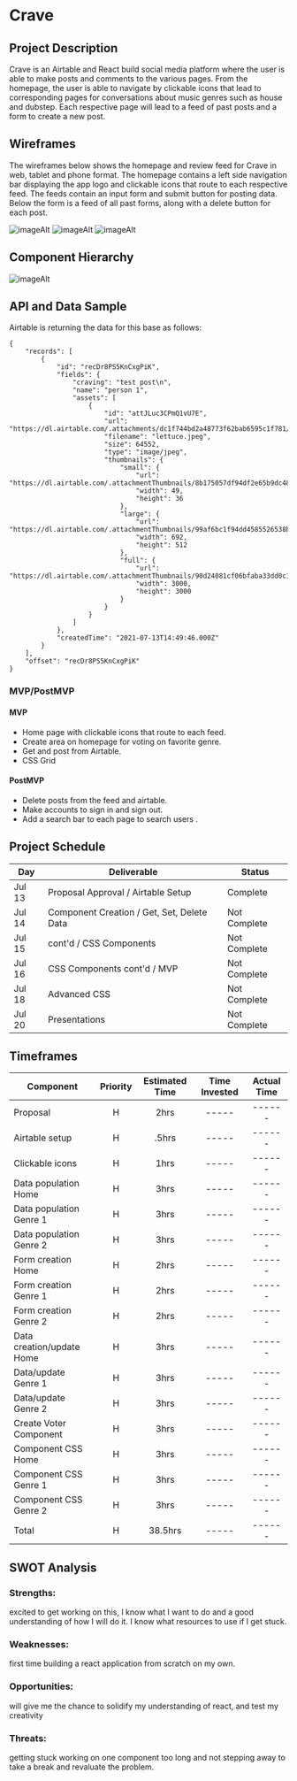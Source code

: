 # Crave


## Project Description

Crave is an Airtable and React build social media platform where the user is able to make posts and comments to the various pages. From the homepage, the user is able to navigate by clickable icons that lead to corresponding pages for conversations about music genres such as house and dubstep. Each respective page will lead to a feed of past posts and a form to create a new post.

## Wireframes

The wireframes below shows the homepage and review feed for Crave in web, tablet and phone format. The homepage contains a left side navigation bar displaying the app logo and clickable icons that route to each respective feed. The feeds contain an input form and submit button for posting data. Below the form is a feed of all past forms, along with a delete button for each post.

![imageAlt](https://i.imgur.com/3WMXAke.png)
![imageAlt](https://i.imgur.com/YtofjXA.png)
![imageAlt](https://i.imgur.com/g9CuDZ7.png)

## Component Hierarchy

![imageAlt](https://i.imgur.com/iHlW8MN.png)

## API and Data Sample


Airtable is returning the data for this base as follows:

```
{
    "records": [
        {
            "id": "recDr8PS5KnCxgPiK",
            "fields": {
                "craving": "test post\n",
                "name": "person 1",
                "assets": [
                    {
                        "id": "attJLuc3CPmQ1vU7E",
                        "url": "https://dl.airtable.com/.attachments/dc1f744bd2a48773f62bab6595c1f781/33b583b9/lettuce.jpeg",
                        "filename": "lettuce.jpeg",
                        "size": 64552,
                        "type": "image/jpeg",
                        "thumbnails": {
                            "small": {
                                "url": "https://dl.airtable.com/.attachmentThumbnails/8b175057df94df2e65b9dc484fb2aa3b/a297fad8",
                                "width": 49,
                                "height": 36
                            },
                            "large": {
                                "url": "https://dl.airtable.com/.attachmentThumbnails/99af6bc1f94dd4585526538bb35d0286/091014ca",
                                "width": 692,
                                "height": 512
                            },
                            "full": {
                                "url": "https://dl.airtable.com/.attachmentThumbnails/90d24081cf06bfaba33dd0c13169e38f/c90bbb9f",
                                "width": 3000,
                                "height": 3000
                            }
                        }
                    }
                ]
            },
            "createdTime": "2021-07-13T14:49:46.000Z"
        }
    ],
    "offset": "recDr8PS5KnCxgPiK"
}

```

### MVP/PostMVP

#### MVP

- Home page with clickable icons that route to each feed.
- Create area on homepage for voting on favorite genre. 
- Get and post from Airtable.
- CSS Grid

#### PostMVP

- Delete posts from the feed and airtable.
- Make accounts to sign in and sign out.
- Add a search bar to each page to search users .

## Project Schedule

| Day      | Deliverable                                | Status   |
| -------- | ------------------------------------------ | -------- |
| Jul 13   | Proposal Approval / Airtable Setup         | Complete |
| Jul 14   | Component Creation / Get, Set, Delete Data | Not Complete |
| Jul 15   | cont'd / CSS Components                    | Not Complete |
| Jul 16   | CSS Components cont'd / MVP                | Not Complete |
| Jul 18   | Advanced CSS                               | Not Complete |
| Jul 20   | Presentations                              | Not Complete |

## Timeframes

| Component                 | Priority | Estimated Time | Time Invested | Actual Time |
| ------------------------- | :------: | :------------: | :-----------: | :---------: |
| Proposal                  |    H     |      2hrs      |     -----     |    ------   |
| Airtable setup            |    H     |     .5hrs      |     -----     |    ------   |
| Clickable icons           |    H     |      1hrs      |     -----     |    ------   |
| Data population Home      |    H     |      3hrs      |     -----     |    ------   |
| Data population Genre 1   |    H     |      3hrs      |     -----     |    ------   |
| Data population Genre 2   |    H     |      3hrs      |     -----     |    ------   |
| Form creation Home        |    H     |      2hrs      |     -----     |    ------   |
| Form creation Genre 1     |    H     |      2hrs      |     -----     |    ------   |
| Form creation Genre 2     |    H     |      2hrs      |     -----     |    ------   |
| Data creation/update Home |    H     |      3hrs      |     -----     |    ------   |
| Data/update Genre 1       |    H     |      3hrs      |     -----     |    ------   |
| Data/update Genre 2       |    H     |      3hrs      |     -----     |    ------   |
| Create Voter Component    |    H     |      3hrs      |     -----     |    ------   |
| Component CSS Home        |    H     |      3hrs      |     -----     |    ------   |
| Component CSS Genre 1     |    H     |      3hrs      |     -----     |    ------   |
| Component CSS Genre 2     |    H     |      3hrs      |     -----     |    ------   |
| Total                     |    H     |    38.5hrs     |     -----     |    ------   |

## SWOT Analysis

### Strengths:

excited to get working on this, I know what I want to do and a good understanding of how I will do it. I know what resources to use if I get stuck.

### Weaknesses:

first time building a react application from scratch on my own.

### Opportunities:

will give me the chance to solidify my understanding of react, and test my creativity

### Threats:

getting stuck working on one component too long and not stepping away to take a break and revaluate the problem.
